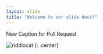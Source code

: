 ```yaml
---
layout: slide
title: "Welcome to our slide deck!"
---
```


New Caption for Pull Request

![riddlocat](https://octodex.github.com/images/riddlocat.png)
{: .center}
